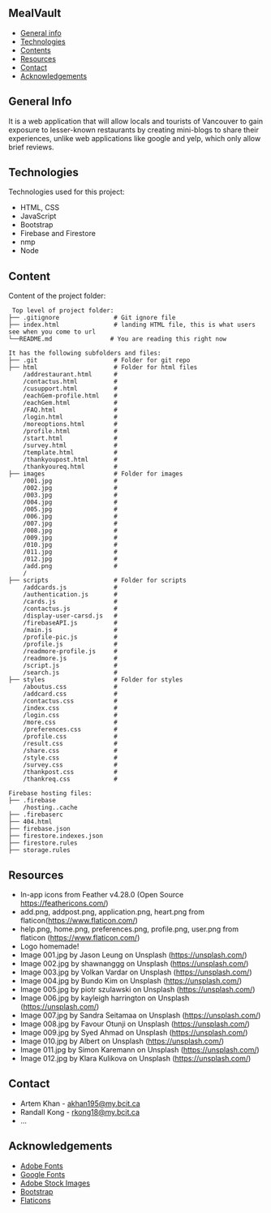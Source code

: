 ## MealVault

* [General info](#general-info)
* [Technologies](#technologies)
* [Contents](#content)
* [Resources](#resources)
* [Contact](#contact)
* [Acknowledgements](#acknowledgements)

## General Info
It is a web application that will allow locals and tourists of Vancouver to gain exposure to lesser-known restaurants by creating mini-blogs to share their experiences, unlike web applications like google and yelp, which only allow brief reviews.
	
## Technologies
Technologies used for this project:
* HTML, CSS
* JavaScript
* Bootstrap 
* Firebase and Firestore
* nmp
* Node
	
## Content
Content of the project folder:

```
 Top level of project folder: 
├── .gitignore               # Git ignore file              
├── index.html               # landing HTML file, this is what users see when you come to url
└──README.md                # You are reading this right now

It has the following subfolders and files:
├── .git                     # Folder for git repo
├── html                     # Folder for html files
    /addrestaurant.html      # 
    /contactus.html          # 
    /cusupport.html          #
    /eachGem-profile.html    #
    /eachGem.html            #
    /FAQ.html                #
    /login.html              #
    /moreoptions.html        #
    /profile.html            #
    /start.html              #
    /survey.html             #
    /template.html           #
    /thankyoupost.html       #
    /thankyoureq.html        #
├── images                   # Folder for images
    /001.jpg                 #
    /002.jpg                 #
    /003.jpg                 #
    /004.jpg                 #
    /005.jpg                 #
    /006.jpg                 #
    /007.jpg                 #
    /008.jpg                 #
    /009.jpg                 #
    /010.jpg                 #
    /011.jpg                 #
    /012.jpg                 #
    /add.png                 #
    /
├── scripts                  # Folder for scripts
    /addcards.js             #
    /authentication.js       #
    /cards.js                #
    /contactus.js            #
    /display-user-carsd.js   #
    /firebaseAPI.js          #
    /main.js                 #
    /profile-pic.js          #
    /profile.js              #
    /readmore-profile.js     #
    /readmore.js             #
    /script.js               #
    /search.js               #
├── styles                   # Folder for styles
    /aboutus.css             #
    /addcard.css             #
    /contactus.css           #
    /index.css               #
    /login.css               #
    /more.css                #
    /preferences.css         #
    /profile.css             #
    /result.css              #
    /share.css               #
    /style.css               #
    /survey.css              #
    /thankpost.css           #
    /thankreq.css            #

Firebase hosting files: 
├── .firebase
	/hosting..cache
├── .firebaserc
├── 404.html
├── firebase.json
├── firestore.indexes.json
├── firestore.rules
├── storage.rules

```

## Resources
- In-app icons from Feather v4.28.0 (Open Source https://feathericons.com/)
- add.png, addpost.png, application.png, heart.png from flaticon(https://www.flaticon.com/)
- help.png, home.png, preferences.png, profile.png, user.png from flaticon (https://www.flaticon.com/)
- Logo homemade!
- Image 001.jpg by Jason Leung on Unsplash (https://unsplash.com/)
- Image 002.jpg by shawnanggg on Unsplash (https://unsplash.com/)
- Image 003.jpg by Volkan Vardar on Unsplash (https://unsplash.com/)
- Image 004.jpg by Bundo Kim on Unsplash (https://unsplash.com/)
- Image 005.jpg by piotr szulawski on Unsplash (https://unsplash.com/)
- Image 006.jpg by kayleigh harrington on Unsplash (https://unsplash.com/)
- Image 007.jpg by Sandra Seitamaa on Unsplash (https://unsplash.com/)
- Image 008.jpg by Favour Otunji on Unsplash (https://unsplash.com/)
- Image 009.jpg by Syed Ahmad on Unsplash (https://unsplash.com/)
- Image 010.jpg by Albert on Unsplash (https://unsplash.com/)
- Image 011.jpg by Simon Karemann on Unsplash (https://unsplash.com/)
- Image 012.jpg by Klara Kulikova on Unsplash (https://unsplash.com/)

## Contact 
* Artem Khan - akhan195@my.bcit.ca
* Randall Kong - rkong18@my.bcit.ca
* ...

## Acknowledgements 
* <a href="https://fonts.adobe.com/">Adobe Fonts</a> 
* <a href="https://fonts.google.com/">Google Fonts</a>
* <a href="https://stock.adobe.com/images">Adobe Stock Images</a>
* <a href="https://getbootstrap.com/">Bootstrap</a>
* <a href="https://www.flaticon.com/">Flaticons</a>

